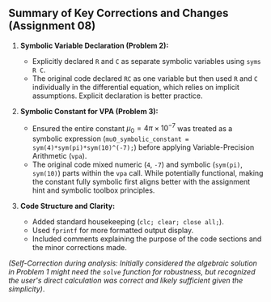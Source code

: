 ## Summary of Key Corrections and Changes (Assignment 08)

1.  **Symbolic Variable Declaration (Problem 2):**
    * Explicitly declared `R` and `C` as separate symbolic variables using `syms R C`.
    * The original code declared `RC` as one variable but then used `R` and `C` individually in the differential equation, which relies on implicit assumptions. Explicit declaration is better practice.

2.  **Symbolic Constant for VPA (Problem 3):**
    * Ensured the entire constant $\mu_0 = 4\pi \times 10^{-7}$ was treated as a symbolic expression (`mu0_symbolic_constant = sym(4)*sym(pi)*sym(10)^(-7);`) before applying Variable-Precision Arithmetic (`vpa`).
    * The original code mixed numeric (`4`, `-7`) and symbolic (`sym(pi)`, `sym(10)`) parts within the `vpa` call. While potentially functional, making the constant fully symbolic first aligns better with the assignment hint and symbolic toolbox principles.

3.  **Code Structure and Clarity:**
    * Added standard housekeeping (`clc; clear; close all;`).
    * Used `fprintf` for more formatted output display.
    * Included comments explaining the purpose of the code sections and the minor corrections made.

*(Self-Correction during analysis: Initially considered the algebraic solution in Problem 1 might need the `solve` function for robustness, but recognized the user's direct calculation was correct and likely sufficient given the simplicity)*.